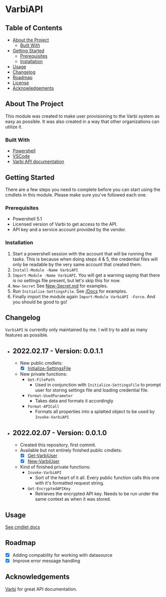 # VarbiAPI
<!-- TABLE OF CONTENTS -->
## Table of Contents

* [About the Project](#about-the-project)
    * [Built With](#built-with)
* [Getting Started](#getting-started)
    * [Prerequisites](#prerequisites)
    * [Installation](#installation)
* [Usage](#usage)
* [Changelog](#Changelog)
* [Roadmap](#roadmap)
* [License](/License)
* [Acknowledgements](#acknowledgements)



<!-- ABOUT THE PROJECT -->
## About The Project
This module was created to make user provisioning to the Varbi system as easy as possible.
It was also created in a way that other organizations can utilize it.

### Built With
* [Powershell](https://docs.microsoft.com/en-us/powershell/)
* [VSCode](https://code.visualstudio.com/)
* [Varbi API documentation](https://api.varbi.com/)

<!-- GETTING STARTED -->
## Getting Started
There are a few steps you need to complete before you can start using the cmdlets in this module.
Please make sure you've followed each one.

### Prerequisites
* Powershell 5.1
* Licensed version of Varbi to get access to the API.
* API key and a service account provided by the vendor.

### Installation
1. Start a powershell session with the account that will be running the tasks. This is because when doing steps 4 & 5, the credential files will only be readable by the very same account that created them.
2. `Install-Module -Name VarbiAPI`
3. `Import-Module -Name VarbiAPI`. You will get a warning saying that there is no settings file present, but let's skip this for now.
4. `New-Secret` See [New-Secret.md](/Resources/SecretClixml/Docs/New-Secret.md) for examples.
5. Run `Initialize-SettingsFile`. See [/Docs](Docs/Initialize-SettingsFile.md) for examples.
6. Finally import the module again `Import-Module VarbiAPI -Force`. And you should be good to go!

## Changelog
`VarbiAPI` is currently only maintained by me. I will try to add as many features as possible.
- ## 2022.02.17 - Version: 0.0.1.1
    - New public cmdlets:
        - [x] [Initialize-SettingsFile](Docs/Initialize-SettingsFile.md)
    - New private functions:
        - `Get-FilePath`
            - Used in conjunction with `Initialize-SettingsFile` to prompt user for storing settings file and loading credential file.
        - `Format-UsedParameter`
            - Takes data and formats it accordingly
        - `Format-APICall`
            - Formats all properties into a splatted object to be used by `Invoke-VarbiAPI`
- ## 2022.02.07 - Version: 0.0.1.0
    - Created this repository, first commit.
    - Available but not entirely finished public cmdlets:
        - [x] [Get-VarbiUser](Docs/Get-VarbiUser.md)
        - [x] [New-VarbiUser](Docs/New-VarbiUser.md)
    - Kind of finished private functions:
        - `Invoke-VarbiAPI`
            - Sort of the heart of it all. Every public function calls this one with it's formatted request string.
        - `Get-EncryptedAPIKey`
            - Retrieves the encrypted API key. Needs to be run under the same context as when it was stored.

<!-- USAGE EXAMPLES -->
## Usage

[See cmdlet docs](/Docs/)

<!-- ROADMAP -->
## Roadmap

 - [x] Adding compability for working with datasource
 - [x] Improve error message handling

<!-- ACKNOWLEDGEMENTS -->
## Acknowledgements
[Varbi](https://varbi.com) for great API documentation.
